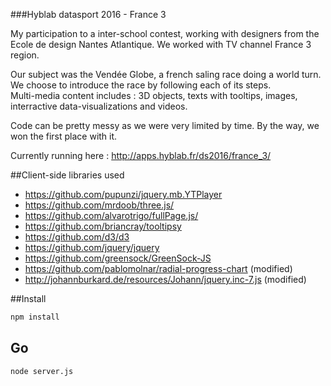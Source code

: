 ###Hyblab datasport 2016 - France 3

My participation to a inter-school contest, working with designers from the Ecole de design Nantes Atlantique. We worked with TV channel France 3 region.   
     
Our subject was the Vendée Globe, a french saling race doing a world turn. We choose to introduce the race by following each of its steps.  
Multi-media content includes : 3D objects, texts with tooltips, images, interractive data-visualizations and videos.  
   
Code can be pretty messy as we were very limited by time. By the way, we won the first place with it.   

Currently running here : http://apps.hyblab.fr/ds2016/france_3/

##Client-side libraries used
- https://github.com/pupunzi/jquery.mb.YTPlayer
- https://github.com/mrdoob/three.js/
- https://github.com/alvarotrigo/fullPage.js/
- https://github.com/briancray/tooltipsy
- https://github.com/d3/d3
- https://github.com/jquery/jquery
- https://github.com/greensock/GreenSock-JS
- https://github.com/pablomolnar/radial-progress-chart (modified)
- http://johannburkard.de/resources/Johann/jquery.inc-7.js (modified)

##Install
```sh
npm install
```

## Go
```sh
node server.js
```
